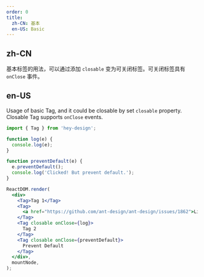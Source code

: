 ```yaml
---
order: 0
title:
  zh-CN: 基本
  en-US: Basic
---
```


## zh-CN

基本标签的用法，可以通过添加 `closable` 变为可关闭标签。可关闭标签具有 `onClose` 事件。

## en-US

Usage of basic Tag, and it could be closable by set `closable` property. Closable Tag supports `onClose` events.

```jsx
import { Tag } from 'hey-design';

function log(e) {
  console.log(e);
}

function preventDefault(e) {
  e.preventDefault();
  console.log('Clicked! But prevent default.');
}

ReactDOM.render(
  <div>
    <Tag>Tag 1</Tag>
    <Tag>
      <a href="https://github.com/ant-design/ant-design/issues/1862">Link</a>
    </Tag>
    <Tag closable onClose={log}>
      Tag 2
    </Tag>
    <Tag closable onClose={preventDefault}>
      Prevent Default
    </Tag>
  </div>,
  mountNode,
);
```
